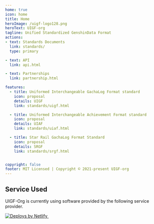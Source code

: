 ```yaml
---
home: true
icon: home
title: Home
heroImage: /uigf-logo128.png
heroText: UIGF-org
tagline: Unified Standardized GenshinData Format
actions:
- text: Standards Documents
  link: standards/
  type: primary

- text: API
  link: api.html

- text: Partnerships
  link: partnership.html

features:
  - title: Uniformed Interchangeable GachaLog Format standard
    icon: proposal
    details: UIGF
    link: standards/uigf.html

  - title: Uniformed Interchangeable Achievement Format standard
    icon: proposal
    details: UIAF
    link: standards/uiaf.html

  - title: Star Rail GachaLog Format Standard
    icon: proposal
    details: SRGF
    link: standards/srgf.html


copyright: false
footer: MIT Licensed | Copyright © 2021-present UIGF-org
---
```


<!-- @include: partnership-list.md -->

## Service Used

UIGF-Org is currently using software provided by the following service provider.

<a href="https://www.netlify.com"> 
    <img src="https://www.netlify.com/v3/img/components/netlify-light.svg" alt="Deploys by Netlify" />
</a> &nbsp;

